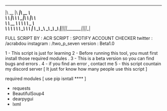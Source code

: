 # 

 ________  ________  ________     
|\   __  \|\   ____\|\   __  \    
\ \  \|\  \ \  \___|\ \  \|\  \   
 \ \   __  \ \  \    \ \   _  _\  
  \ \  \ \  \ \  \____\ \  \\  \| 
   \ \__\ \__\ \_______\ \__\\ _\ 
    \|__|\|__|\|_______|\|__|\|__|

FULL SCRIPT BY : ACR
SCRIPT : SPOTIFY ACCOUNT CHECKER
twitter : /acrabdou
instagram : /two_p_seven
version : Beta1.0

1 - This script is just for learning
2 - Before running this tool, you must first install those required modules .
3 - This is a beta version so you can find bugs and errors .
4 - if you find an error , contact me 
5 - this script countain my discord server [ It just for know how many people use this script ]

required modules [ use pip isntall **** ]
  - requests
  - BeautifulSoup4
  - dearpygui
  - lxml

